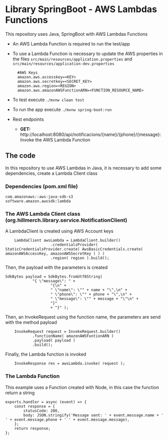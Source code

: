 # Library SpringBoot - AWS Lambdas Functions

This repository uses Java, SpringBoot with AWS Lambdas Functions 


* An AWS Lambda Function is required to run the test/app

* To use a Lambda Function is necessary to update the AWS properties in the files `src/main/resources/application.properties` and `src/main/resources/application-dev.properties` 

        #AWS Keys
        amazon.aws.accesskey=<KEY>
        amazon.aws.secretkey=<SECRET_KEY>
        amazon.aws.region=<REGION>
        amazon.aws.amazonAWSFunctionARN=<FUNCTION_RESOURCE_NAME>

* To test execute `./mvnw clean test`

* To run the app execute `./mvnw spring-boot:run`

* Rest endpoints 

    * **GET:** http://localhost:8080/api/notificacions/{name}/{phone}/{message}: Invoke the AWS Lambda Function
    
## The code

In this repository to use AWS Lambdas in Java, it is necessary to add some dependencies, create 
a Lambda Client class

### Dependencies (pom.xml file)
  
    com.amazonaws::aws-java-sdk-s3
    software.amazon.awssdk:lambda

### The AWS Lambda Client class (org.hillmerch.library.service.NotificationClient)

A LambdaClient is created using AWS Account keys

    	LambdaClient awsLambda = LambdaClient.builder()
        				.credentialsProvider( StaticCredentialsProvider.create( AwsBasicCredentials.create( amazonAWSAccessKey, amazonAWSSecretKey ) ) )
        				.region( region ).build();

Then, the payload with the parameters is created

    SdkBytes payload = SdkBytes.fromUtf8String(
				"{ \"message\": " +
						"{\n" +
						" \"name\": \"" + name + "\",\n" +
						" \"phone\": \"" + phone + "\",\n" +
						" \"message\": \"" + message + "\"\n" +
						"}"
						+ "}" );

Then, an InvokeRequest using the function name, the parameters are send with the method payload    				
	
		InvokeRequest request = InvokeRequest.builder()
				.functionName( amazonAWSFuntionARN )
				.payload( payload )
				.build();
Finally, the  Lambda function is invoked

		InvokeResponse res = awsLambda.invoke( request );
        
        
### The Lambda Function 

This example uses a Function created with Node, in this case the function return a string 

    exports.handler = async (event) => {
        const response = {
            statusCode: 200,
            body: JSON.stringify('Message sent: ' + event.message.name + '  ' + event.message.phone + ' ' + event.message.message),
        };
        return response;
    };
